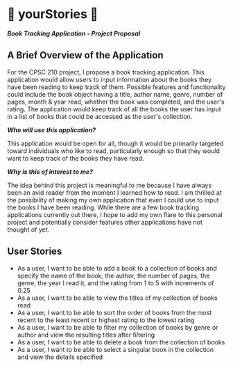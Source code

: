 # 📖 yourStories 📖
***Book Tracking Application - Project Proposal***

## A Brief Overview of the Application

For the CPSC 210 project, I propose a book tracking application. This application would allow
users to input information about the books they have been reading to keep 
track of them. Possible features and functionality could include the book object having a title, 
author name, genre, number of pages, month & year read, whether the book was completed, 
and the user's rating. The application would keep track of all the books the user has input in a list 
of books that could be accessed as the user's collection.

***Who will use this application?***

This application would be open for all, though it would be primarily targeted toward individuals who 
like to read, particularly enough so that they would want to keep track of the books they have read.

***Why is this of interest to me?***

The idea behind this project is meaningful to me because I have always been an avid reader from the moment I learned 
how to read. I am thrilled at 
the possibility of making my own application that even I could use to input the books I have been reading. While there are
a few book tracking applications currently out there, I hope to add my own flare to this personal project and potentially
consider features other applications have not thought of yet.

## User Stories
- As a user, I want to be able to add a book to a collection of books and specify the name of the book, the author,
the number of pages, the genre, the year I read it,  and the rating from 1 to 5 with 
increments of 0.25
- As a user, I want to be able to view the titles of my collection of books read 
- As a user, I want to be able to sort the order of books from the most recent to the least recent or 
highest rating to the lowest rating
- As a user, I want to be able to filter my collection of books by genre or author and view
the resulting titles after filtering
- As a user, I want to be able to delete a book from the collection of books
- As a user, I want to be able to select a singular book in the collection and view the details specified
